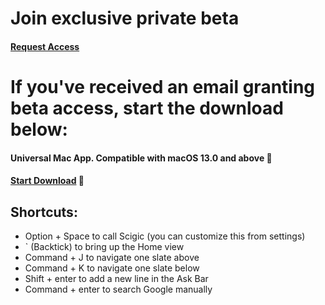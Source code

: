 # Join exclusive private beta

#### [Request Access](https://tally.so/r/mJpeQY) 


# If you've received an email granting beta access, start the download below:

#### Universal Mac App. Compatible with macOS 13.0 and above 🔭

#### [Start Download](https://scigic.s3.amazonaws.com/scigic-1.0.0.dmg) 🥂

## Shortcuts:

- Option + Space to call Scigic (you can customize this from settings)
- ` (Backtick) to bring up the Home view
- Command + J to navigate one slate above
- Command + K to navigate one slate below
- Shift + enter to add a new line in the Ask Bar
- Command + enter to search Google manually
